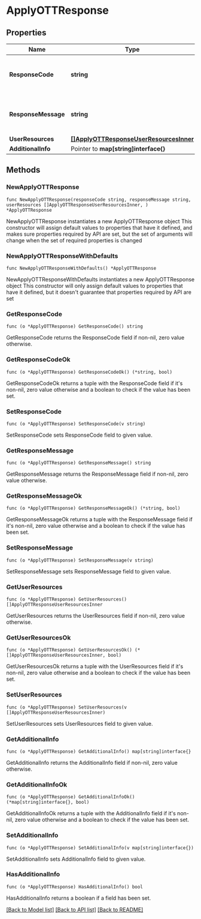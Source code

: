 # ApplyOTTResponse

## Properties

Name | Type | Description | Notes
------------ | ------------- | ------------- | -------------
**ResponseCode** | **string** | Response code. https://dashboard.dana.id/api-docs/read/109#HTML-API-ApplyOTT-ResponseCodeandMessage | 
**ResponseMessage** | **string** | Response message. https://dashboard.dana.id/api-docs/read/109#HTML-API-ApplyOTT-ResponseCodeandMessage | 
**UserResources** | [**[]ApplyOTTResponseUserResourcesInner**](ApplyOTTResponseUserResourcesInner.md) | User resources | 
**AdditionalInfo** | Pointer to **map[string]interface{}** | Additional information | [optional] 

## Methods

### NewApplyOTTResponse

`func NewApplyOTTResponse(responseCode string, responseMessage string, userResources []ApplyOTTResponseUserResourcesInner, ) *ApplyOTTResponse`

NewApplyOTTResponse instantiates a new ApplyOTTResponse object
This constructor will assign default values to properties that have it defined,
and makes sure properties required by API are set, but the set of arguments
will change when the set of required properties is changed

### NewApplyOTTResponseWithDefaults

`func NewApplyOTTResponseWithDefaults() *ApplyOTTResponse`

NewApplyOTTResponseWithDefaults instantiates a new ApplyOTTResponse object
This constructor will only assign default values to properties that have it defined,
but it doesn't guarantee that properties required by API are set

### GetResponseCode

`func (o *ApplyOTTResponse) GetResponseCode() string`

GetResponseCode returns the ResponseCode field if non-nil, zero value otherwise.

### GetResponseCodeOk

`func (o *ApplyOTTResponse) GetResponseCodeOk() (*string, bool)`

GetResponseCodeOk returns a tuple with the ResponseCode field if it's non-nil, zero value otherwise
and a boolean to check if the value has been set.

### SetResponseCode

`func (o *ApplyOTTResponse) SetResponseCode(v string)`

SetResponseCode sets ResponseCode field to given value.


### GetResponseMessage

`func (o *ApplyOTTResponse) GetResponseMessage() string`

GetResponseMessage returns the ResponseMessage field if non-nil, zero value otherwise.

### GetResponseMessageOk

`func (o *ApplyOTTResponse) GetResponseMessageOk() (*string, bool)`

GetResponseMessageOk returns a tuple with the ResponseMessage field if it's non-nil, zero value otherwise
and a boolean to check if the value has been set.

### SetResponseMessage

`func (o *ApplyOTTResponse) SetResponseMessage(v string)`

SetResponseMessage sets ResponseMessage field to given value.


### GetUserResources

`func (o *ApplyOTTResponse) GetUserResources() []ApplyOTTResponseUserResourcesInner`

GetUserResources returns the UserResources field if non-nil, zero value otherwise.

### GetUserResourcesOk

`func (o *ApplyOTTResponse) GetUserResourcesOk() (*[]ApplyOTTResponseUserResourcesInner, bool)`

GetUserResourcesOk returns a tuple with the UserResources field if it's non-nil, zero value otherwise
and a boolean to check if the value has been set.

### SetUserResources

`func (o *ApplyOTTResponse) SetUserResources(v []ApplyOTTResponseUserResourcesInner)`

SetUserResources sets UserResources field to given value.


### GetAdditionalInfo

`func (o *ApplyOTTResponse) GetAdditionalInfo() map[string]interface{}`

GetAdditionalInfo returns the AdditionalInfo field if non-nil, zero value otherwise.

### GetAdditionalInfoOk

`func (o *ApplyOTTResponse) GetAdditionalInfoOk() (*map[string]interface{}, bool)`

GetAdditionalInfoOk returns a tuple with the AdditionalInfo field if it's non-nil, zero value otherwise
and a boolean to check if the value has been set.

### SetAdditionalInfo

`func (o *ApplyOTTResponse) SetAdditionalInfo(v map[string]interface{})`

SetAdditionalInfo sets AdditionalInfo field to given value.

### HasAdditionalInfo

`func (o *ApplyOTTResponse) HasAdditionalInfo() bool`

HasAdditionalInfo returns a boolean if a field has been set.


[[Back to Model list]](../README.md#documentation-for-models) [[Back to API list]](../README.md#documentation-for-api-endpoints) [[Back to README]](../README.md)


